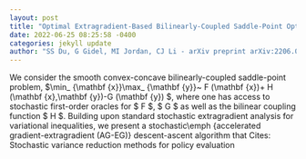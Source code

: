 ```yaml
--- 
layout: post 
title: "Optimal Extragradient-Based Bilinearly-Coupled Saddle-Point Optimization" 
date: 2022-06-25 08:25:58 -0400 
categories: jekyll update 
author: "SS Du, G Gidel, MI Jordan, CJ Li - arXiv preprint arXiv:2206.08573, 2022" 
--- 
```

We consider the smooth convex-concave bilinearly-coupled saddle-point problem, $\min_ {\mathbf {x}}\max_ {\mathbf {y}}~ F (\mathbf {x})+ H (\mathbf {x},\mathbf {y})-G (\mathbf {y}) $, where one has access to stochastic first-order oracles for $ F $, $ G $ as well as the bilinear coupling function $ H $. Building upon standard stochastic extragradient analysis for variational inequalities, we present a stochastic\emph {accelerated gradient-extragradient (AG-EG)} descent-ascent algorithm that Cites: Stochastic variance reduction methods for policy evaluation